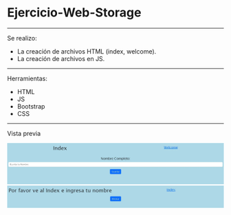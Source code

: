 # Ejercicio-Web-Storage

---

Se realizo:
- La creación de archivos HTML (index, welcome).
- La creación de archivos en JS.

---

Herramientas:
- HTML
- JS
- Bootstrap
- CSS

---

Vista previa 

![Index](https://raw.githubusercontent.com/Eduardo-Mtz-Jrz/Ejercicio-Web-Storage/refs/heads/develop/imag/index.webp)
![Welcome](https://raw.githubusercontent.com/Eduardo-Mtz-Jrz/Ejercicio-Web-Storage/refs/heads/develop/imag/welcome.webp)
